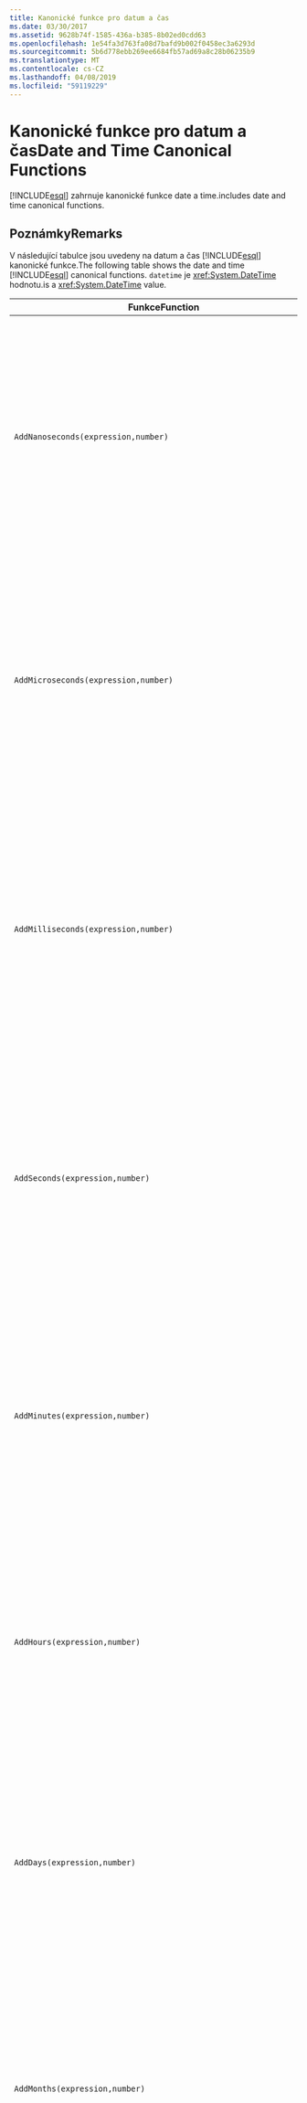 ```yaml
---
title: Kanonické funkce pro datum a čas
ms.date: 03/30/2017
ms.assetid: 9628b74f-1585-436a-b385-8b02ed0cdd63
ms.openlocfilehash: 1e54fa3d763fa08d7bafd9b002f0458ec3a6293d
ms.sourcegitcommit: 5b6d778ebb269ee6684fb57ad69a8c28b06235b9
ms.translationtype: MT
ms.contentlocale: cs-CZ
ms.lasthandoff: 04/08/2019
ms.locfileid: "59119229"
---
```

# <a name="date-and-time-canonical-functions"></a><span data-ttu-id="229ef-102">Kanonické funkce pro datum a čas</span><span class="sxs-lookup"><span data-stu-id="229ef-102">Date and Time Canonical Functions</span></span>
[!INCLUDE[esql](../../../../../../includes/esql-md.md)] <span data-ttu-id="229ef-103">zahrnuje kanonické funkce date a time.</span><span class="sxs-lookup"><span data-stu-id="229ef-103">includes date and time canonical functions.</span></span>  
  
## <a name="remarks"></a><span data-ttu-id="229ef-104">Poznámky</span><span class="sxs-lookup"><span data-stu-id="229ef-104">Remarks</span></span>  
 <span data-ttu-id="229ef-105">V následující tabulce jsou uvedeny na datum a čas [!INCLUDE[esql](../../../../../../includes/esql-md.md)] kanonické funkce.</span><span class="sxs-lookup"><span data-stu-id="229ef-105">The following table shows the date and time [!INCLUDE[esql](../../../../../../includes/esql-md.md)] canonical functions.</span></span> `datetime` <span data-ttu-id="229ef-106">je <xref:System.DateTime> hodnotu.</span><span class="sxs-lookup"><span data-stu-id="229ef-106">is a <xref:System.DateTime> value.</span></span>  
  
|<span data-ttu-id="229ef-107">Funkce</span><span class="sxs-lookup"><span data-stu-id="229ef-107">Function</span></span>|<span data-ttu-id="229ef-108">Popis</span><span class="sxs-lookup"><span data-stu-id="229ef-108">Description</span></span>|  
|--------------|-----------------|  
|`AddNanoseconds(expression,number)`|<span data-ttu-id="229ef-109">Přidá zadaný `number` z nanosekundách k `expression`.</span><span class="sxs-lookup"><span data-stu-id="229ef-109">Adds the specified `number` of nanoseconds to the `expression`.</span></span><br /><br /> **<span data-ttu-id="229ef-110">Arguments</span><span class="sxs-lookup"><span data-stu-id="229ef-110">Arguments</span></span>**<br /><br /> `expression`<span data-ttu-id="229ef-111">: `DateTime`, `DateTimeOffset`, nebo `Time`.</span><span class="sxs-lookup"><span data-stu-id="229ef-111">: `DateTime`, `DateTimeOffset`, or `Time`.</span></span><br /><br /> `number`<span data-ttu-id="229ef-112">: `Int32`.</span><span class="sxs-lookup"><span data-stu-id="229ef-112">: `Int32`.</span></span><br /><br /> **<span data-ttu-id="229ef-113">Návratová hodnota</span><span class="sxs-lookup"><span data-stu-id="229ef-113">Return Value</span></span>**<br /><br /> <span data-ttu-id="229ef-114">Typ `expression`.</span><span class="sxs-lookup"><span data-stu-id="229ef-114">The type of `expression`.</span></span>|  
|`AddMicroseconds(expression,number)`|<span data-ttu-id="229ef-115">Přidá zadaný `number` z mikrosekundách k `expression`.</span><span class="sxs-lookup"><span data-stu-id="229ef-115">Adds the specified `number` of microseconds to the `expression`.</span></span><br /><br /> **<span data-ttu-id="229ef-116">Arguments</span><span class="sxs-lookup"><span data-stu-id="229ef-116">Arguments</span></span>**<br /><br /> `expression`<span data-ttu-id="229ef-117">: `DateTime`, `DateTimeOffset`, nebo `Time`.</span><span class="sxs-lookup"><span data-stu-id="229ef-117">: `DateTime`, `DateTimeOffset`, or `Time`.</span></span><br /><br /> `number`<span data-ttu-id="229ef-118">: `Int32`.</span><span class="sxs-lookup"><span data-stu-id="229ef-118">: `Int32`.</span></span><br /><br /> **<span data-ttu-id="229ef-119">Návratová hodnota</span><span class="sxs-lookup"><span data-stu-id="229ef-119">Return Value</span></span>**<br /><br /> <span data-ttu-id="229ef-120">Typ `expression`.</span><span class="sxs-lookup"><span data-stu-id="229ef-120">The type of `expression`.</span></span>|  
|`AddMilliseconds(expression,number)`|<span data-ttu-id="229ef-121">Přidá zadaný `number` časový interval v milisekundách `expression`.</span><span class="sxs-lookup"><span data-stu-id="229ef-121">Adds the specified `number` of milliseconds to the `expression`.</span></span><br /><br /> **<span data-ttu-id="229ef-122">Arguments</span><span class="sxs-lookup"><span data-stu-id="229ef-122">Arguments</span></span>**<br /><br /> `expression`<span data-ttu-id="229ef-123">: `DateTime`, `DateTimeOffset`, nebo `Time`.</span><span class="sxs-lookup"><span data-stu-id="229ef-123">: `DateTime`, `DateTimeOffset`, or `Time`.</span></span><br /><br /> `number`<span data-ttu-id="229ef-124">: `Int32`.</span><span class="sxs-lookup"><span data-stu-id="229ef-124">: `Int32`.</span></span><br /><br /> **<span data-ttu-id="229ef-125">Návratová hodnota</span><span class="sxs-lookup"><span data-stu-id="229ef-125">Return Value</span></span>**<br /><br /> <span data-ttu-id="229ef-126">Typ `expression`.</span><span class="sxs-lookup"><span data-stu-id="229ef-126">The type of `expression`.</span></span>|  
|`AddSeconds(expression,number)`|<span data-ttu-id="229ef-127">Přidá zadaný `number` sady sekund `expression`.</span><span class="sxs-lookup"><span data-stu-id="229ef-127">Adds the specified `number` of seconds to the `expression`.</span></span><br /><br /> **<span data-ttu-id="229ef-128">Arguments</span><span class="sxs-lookup"><span data-stu-id="229ef-128">Arguments</span></span>**<br /><br /> `expression`<span data-ttu-id="229ef-129">: `DateTime`, `DateTimeOffset`, nebo `Time`.</span><span class="sxs-lookup"><span data-stu-id="229ef-129">: `DateTime`, `DateTimeOffset`, or `Time`.</span></span><br /><br /> `number`<span data-ttu-id="229ef-130">: `Int32`.</span><span class="sxs-lookup"><span data-stu-id="229ef-130">: `Int32`.</span></span><br /><br /> **<span data-ttu-id="229ef-131">Návratová hodnota</span><span class="sxs-lookup"><span data-stu-id="229ef-131">Return Value</span></span>**<br /><br /> <span data-ttu-id="229ef-132">Typ `expression`.</span><span class="sxs-lookup"><span data-stu-id="229ef-132">The type of `expression`.</span></span>|  
|`AddMinutes(expression,number)`|<span data-ttu-id="229ef-133">Přidá zadaný `number` minut `expression`.</span><span class="sxs-lookup"><span data-stu-id="229ef-133">Adds the specified `number` of minutes to the `expression`.</span></span><br /><br /> **<span data-ttu-id="229ef-134">Arguments</span><span class="sxs-lookup"><span data-stu-id="229ef-134">Arguments</span></span>**<br /><br /> `expression`<span data-ttu-id="229ef-135">: `DateTime`, `DateTimeOffset`, nebo `Time`.</span><span class="sxs-lookup"><span data-stu-id="229ef-135">: `DateTime`, `DateTimeOffset`, or `Time`.</span></span><br /><br /> `number`<span data-ttu-id="229ef-136">: `Int32`.</span><span class="sxs-lookup"><span data-stu-id="229ef-136">: `Int32`.</span></span><br /><br /> **<span data-ttu-id="229ef-137">Návratová hodnota</span><span class="sxs-lookup"><span data-stu-id="229ef-137">Return Value</span></span>**<br /><br /> <span data-ttu-id="229ef-138">Typ `expression`.</span><span class="sxs-lookup"><span data-stu-id="229ef-138">The type of `expression`.</span></span>|  
|`AddHours(expression,number)`|<span data-ttu-id="229ef-139">Přidá zadaný `number` hodin `expression`.</span><span class="sxs-lookup"><span data-stu-id="229ef-139">Adds the specified `number` of hours to the `expression`.</span></span><br /><br /> **<span data-ttu-id="229ef-140">Arguments</span><span class="sxs-lookup"><span data-stu-id="229ef-140">Arguments</span></span>**<br /><br /> `expression`<span data-ttu-id="229ef-141">: `DateTime`, `DateTimeOffset`, nebo `Time`.</span><span class="sxs-lookup"><span data-stu-id="229ef-141">: `DateTime`, `DateTimeOffset`, or `Time`.</span></span><br /><br /> `number`<span data-ttu-id="229ef-142">: `Int32`.</span><span class="sxs-lookup"><span data-stu-id="229ef-142">: `Int32`.</span></span><br /><br /> **<span data-ttu-id="229ef-143">Návratová hodnota</span><span class="sxs-lookup"><span data-stu-id="229ef-143">Return Value</span></span>**<br /><br /> <span data-ttu-id="229ef-144">Typ `expression`.</span><span class="sxs-lookup"><span data-stu-id="229ef-144">The type of `expression`.</span></span>|  
|`AddDays(expression,number)`|<span data-ttu-id="229ef-145">Přidá zadaný `number` dnů `expression`.</span><span class="sxs-lookup"><span data-stu-id="229ef-145">Adds the specified `number` of days to the `expression`.</span></span><br /><br /> **<span data-ttu-id="229ef-146">Arguments</span><span class="sxs-lookup"><span data-stu-id="229ef-146">Arguments</span></span>**<br /><br /> `expression`<span data-ttu-id="229ef-147">: `DateTime` nebo `DateTimeOffset`.</span><span class="sxs-lookup"><span data-stu-id="229ef-147">: `DateTime` or `DateTimeOffset`.</span></span><br /><br /> `number`<span data-ttu-id="229ef-148">: `Int32`.</span><span class="sxs-lookup"><span data-stu-id="229ef-148">: `Int32`.</span></span><br /><br /> **<span data-ttu-id="229ef-149">Návratová hodnota</span><span class="sxs-lookup"><span data-stu-id="229ef-149">Return Value</span></span>**<br /><br /> <span data-ttu-id="229ef-150">Typ `expression`.</span><span class="sxs-lookup"><span data-stu-id="229ef-150">The type of `expression`.</span></span>|  
|`AddMonths(expression,number)`|<span data-ttu-id="229ef-151">Přidá zadaný `number` měsíců `expression`.</span><span class="sxs-lookup"><span data-stu-id="229ef-151">Adds the specified `number` of months to the `expression`.</span></span><br /><br /> **<span data-ttu-id="229ef-152">Arguments</span><span class="sxs-lookup"><span data-stu-id="229ef-152">Arguments</span></span>**<br /><br /> `expression`<span data-ttu-id="229ef-153">: `DateTime` nebo `DateTimeOffset`.</span><span class="sxs-lookup"><span data-stu-id="229ef-153">: `DateTime` or `DateTimeOffset`.</span></span><br /><br /> `number`<span data-ttu-id="229ef-154">: `Int32`.</span><span class="sxs-lookup"><span data-stu-id="229ef-154">: `Int32`.</span></span><br /><br /> **<span data-ttu-id="229ef-155">Návratová hodnota</span><span class="sxs-lookup"><span data-stu-id="229ef-155">Return Value</span></span>**<br /><br /> <span data-ttu-id="229ef-156">Typ `expression`.</span><span class="sxs-lookup"><span data-stu-id="229ef-156">The type of `expression`.</span></span>|  
|`AddYears(expression,number)`|<span data-ttu-id="229ef-157">Přidá zadaný `number` let `expression`.</span><span class="sxs-lookup"><span data-stu-id="229ef-157">Adds the specified `number` of years to the `expression`.</span></span><br /><br /> **<span data-ttu-id="229ef-158">Arguments</span><span class="sxs-lookup"><span data-stu-id="229ef-158">Arguments</span></span>**<br /><br /> `expression`<span data-ttu-id="229ef-159">: `DateTime` nebo `DateTimeOffset`.</span><span class="sxs-lookup"><span data-stu-id="229ef-159">: `DateTime` or `DateTimeOffset`.</span></span><br /><br /> `number`<span data-ttu-id="229ef-160">: `Int32`.</span><span class="sxs-lookup"><span data-stu-id="229ef-160">: `Int32`.</span></span><br /><br /> **<span data-ttu-id="229ef-161">Návratová hodnota</span><span class="sxs-lookup"><span data-stu-id="229ef-161">Return Value</span></span>**<br /><br /> <span data-ttu-id="229ef-162">Typ `expression`.</span><span class="sxs-lookup"><span data-stu-id="229ef-162">The type of `expression`.</span></span>|  
|`CreateDateTime(year,month,day,hour,minute,second)`|<span data-ttu-id="229ef-163">Vrátí nový `DateTime` hodnotu jako aktuální datum a čas serveru v časovém pásmu serveru.</span><span class="sxs-lookup"><span data-stu-id="229ef-163">Returns a new `DateTime` value as the current date and time of the server in the server's time zone.</span></span><br /><br /> **<span data-ttu-id="229ef-164">Arguments</span><span class="sxs-lookup"><span data-stu-id="229ef-164">Arguments</span></span>**<br /><br /> `year`<span data-ttu-id="229ef-165">, `month`, `day`, `hour`, `minute`: `Int16` a `Int32`.</span><span class="sxs-lookup"><span data-stu-id="229ef-165">, `month`, `day`, `hour`, `minute`: `Int16` and `Int32`.</span></span><br /><br /> `second`<span data-ttu-id="229ef-166">: `Double`.</span><span class="sxs-lookup"><span data-stu-id="229ef-166">: `Double`.</span></span><br /><br /> **<span data-ttu-id="229ef-167">Návratová hodnota</span><span class="sxs-lookup"><span data-stu-id="229ef-167">Return Value</span></span>**<br /><br /> <span data-ttu-id="229ef-168">A `DateTime`.</span><span class="sxs-lookup"><span data-stu-id="229ef-168">A `DateTime`.</span></span>|  
|`CreateDateTimeOffset(year,month,day,hour,minute,second,tzoffset)`|<span data-ttu-id="229ef-169">Vrátí nový `DateTimeOffset` hodnotu jako aktuální datum a čas serveru vzhledem k koordinovaný univerzální čas (UTC).</span><span class="sxs-lookup"><span data-stu-id="229ef-169">Returns a new `DateTimeOffset` value as the current date and time of the server relative to the Coordinated Universal Time (UTC).</span></span><br /><br /> **<span data-ttu-id="229ef-170">Arguments</span><span class="sxs-lookup"><span data-stu-id="229ef-170">Arguments</span></span>**<br /><br /> `year`<span data-ttu-id="229ef-171">, `month`, `day`, `hour`, `minute`, `tzoffset`: `Int32`.</span><span class="sxs-lookup"><span data-stu-id="229ef-171">, `month`, `day`, `hour`, `minute`, `tzoffset`: `Int32`.</span></span><br /><br /> `second`<span data-ttu-id="229ef-172">: `Double`.</span><span class="sxs-lookup"><span data-stu-id="229ef-172">: `Double`.</span></span><br /><br /> **<span data-ttu-id="229ef-173">Návratová hodnota</span><span class="sxs-lookup"><span data-stu-id="229ef-173">Return Value</span></span>**<br /><br /> <span data-ttu-id="229ef-174">A `DateTimeOffset`.</span><span class="sxs-lookup"><span data-stu-id="229ef-174">A `DateTimeOffset`.</span></span>|  
|`CreateTime(hour,minute,second)`|<span data-ttu-id="229ef-175">Vrátí nový `Time` hodnotu jako aktuální čas.</span><span class="sxs-lookup"><span data-stu-id="229ef-175">Returns a new `Time` value as the current time.</span></span><br /><br /> **<span data-ttu-id="229ef-176">Arguments</span><span class="sxs-lookup"><span data-stu-id="229ef-176">Arguments</span></span>**<br /><br /> `hour` <span data-ttu-id="229ef-177">a `minute`: `Int32`.</span><span class="sxs-lookup"><span data-stu-id="229ef-177">and `minute`: `Int32`.</span></span><br /><br /> `second`<span data-ttu-id="229ef-178">: `Double`.</span><span class="sxs-lookup"><span data-stu-id="229ef-178">: `Double`.</span></span><br /><br /> **<span data-ttu-id="229ef-179">Návratová hodnota</span><span class="sxs-lookup"><span data-stu-id="229ef-179">Return Value</span></span>**<br /><br /> <span data-ttu-id="229ef-180">A `Time`.</span><span class="sxs-lookup"><span data-stu-id="229ef-180">A `Time`.</span></span>|  
|`CurrentDateTime()`|<span data-ttu-id="229ef-181">Vrátí `DateTime` hodnotu jako aktuální datum a čas serveru v časovém pásmu serveru.</span><span class="sxs-lookup"><span data-stu-id="229ef-181">Returns a `DateTime` value as the current date and time of the server in the server's time zone.</span></span><br /><br /> **<span data-ttu-id="229ef-182">Návratová hodnota</span><span class="sxs-lookup"><span data-stu-id="229ef-182">Return Value</span></span>**<br /><br /> <span data-ttu-id="229ef-183">A `DateTime`.</span><span class="sxs-lookup"><span data-stu-id="229ef-183">A `DateTime`.</span></span>|  
|`CurrentDateTimeOffset()`|<span data-ttu-id="229ef-184">Vrátí aktuální datum, čas a posunu `DateTimeOffset`.</span><span class="sxs-lookup"><span data-stu-id="229ef-184">Returns the current date, time and offset as a `DateTimeOffset`.</span></span><br /><br /> **<span data-ttu-id="229ef-185">Návratová hodnota</span><span class="sxs-lookup"><span data-stu-id="229ef-185">Return Value</span></span>**<br /><br /> <span data-ttu-id="229ef-186">A `DateTimeOffset`.</span><span class="sxs-lookup"><span data-stu-id="229ef-186">A `DateTimeOffset`.</span></span>|  
|`CurrentUtcDateTime()`|<span data-ttu-id="229ef-187">Vrátí <xref:System.DateTime> hodnotu jako aktuální datum a čas v časovém pásmu UTS serveru.</span><span class="sxs-lookup"><span data-stu-id="229ef-187">Returns a <xref:System.DateTime> value as the current date and time of the server in the UTS time zone.</span></span><br /><br /> **<span data-ttu-id="229ef-188">Návratová hodnota</span><span class="sxs-lookup"><span data-stu-id="229ef-188">Return Value</span></span>**<br /><br /> <span data-ttu-id="229ef-189">A `DateTime`.</span><span class="sxs-lookup"><span data-stu-id="229ef-189">A `DateTime`.</span></span>|  
|`Day(expression)`|<span data-ttu-id="229ef-190">Vrátí část pro den z `expression` jako `Int32` od 1 do 31.</span><span class="sxs-lookup"><span data-stu-id="229ef-190">Returns the day portion of `expression` as an `Int32` between 1 and 31.</span></span><br /><br /> **<span data-ttu-id="229ef-191">Arguments</span><span class="sxs-lookup"><span data-stu-id="229ef-191">Arguments</span></span>**<br /><br /> <span data-ttu-id="229ef-192">A `DateTime` a `DateTimeOffset`.</span><span class="sxs-lookup"><span data-stu-id="229ef-192">A `DateTime` and `DateTimeOffset`.</span></span><br /><br /> **<span data-ttu-id="229ef-193">Návratová hodnota</span><span class="sxs-lookup"><span data-stu-id="229ef-193">Return Value</span></span>**<br /><br /> <span data-ttu-id="229ef-194">`Int32`.</span><span class="sxs-lookup"><span data-stu-id="229ef-194">An `Int32`.</span></span><br /><br /> **<span data-ttu-id="229ef-195">Příklad</span><span class="sxs-lookup"><span data-stu-id="229ef-195">Example</span></span>**<br /><br /> `-- The following example returns 12.`<br /><br /> `Day(cast('03/12/1998' as DateTime))`|  
|`DayOfYear(expression)`|<span data-ttu-id="229ef-196">Vrátí část pro den z `expression` jako `Int32` od 1 do 366, kde se 366 vrátí poslední den do přestupného roku.</span><span class="sxs-lookup"><span data-stu-id="229ef-196">Returns the day portion of `expression` as an `Int32` between 1 and 366, where 366 is returned for the last day of a leap year.</span></span><br /><br /> **<span data-ttu-id="229ef-197">Arguments</span><span class="sxs-lookup"><span data-stu-id="229ef-197">Arguments</span></span>**<br /><br /> <span data-ttu-id="229ef-198">A `DateTime` nebo `DateTimeOffset`.</span><span class="sxs-lookup"><span data-stu-id="229ef-198">A `DateTime` or `DateTimeOffset`.</span></span><br /><br /> **<span data-ttu-id="229ef-199">Návratová hodnota</span><span class="sxs-lookup"><span data-stu-id="229ef-199">Return Value</span></span>**<br /><br /> <span data-ttu-id="229ef-200">`Int32`.</span><span class="sxs-lookup"><span data-stu-id="229ef-200">An `Int32`.</span></span>|  
|`DiffNanoseconds(startExpression,endExpression)`|<span data-ttu-id="229ef-201">Vrátí rozdíl v nanosekundách, mezi `startExpression` a `endExpression`.</span><span class="sxs-lookup"><span data-stu-id="229ef-201">Returns the difference, in nanoseconds, between `startExpression` and `endExpression`.</span></span><br /><br /> **<span data-ttu-id="229ef-202">Arguments</span><span class="sxs-lookup"><span data-stu-id="229ef-202">Arguments</span></span>**<br /><br /> `startExpression`<span data-ttu-id="229ef-203">, `endExpression`: `DateTime`, `DateTimeOffset`, nebo `Time`.</span><span class="sxs-lookup"><span data-stu-id="229ef-203">, `endExpression`: `DateTime`, `DateTimeOffset`, or `Time`.</span></span> <span data-ttu-id="229ef-204">**Poznámka:** `startExpression` a `endExpression` musí být stejného typu.</span><span class="sxs-lookup"><span data-stu-id="229ef-204">**Note:**  `startExpression` and `endExpression` must be of the same type.</span></span> <br /><br /> **<span data-ttu-id="229ef-205">Návratová hodnota</span><span class="sxs-lookup"><span data-stu-id="229ef-205">Return Value</span></span>**<br /><br /> <span data-ttu-id="229ef-206">`Int32`.</span><span class="sxs-lookup"><span data-stu-id="229ef-206">An `Int32`.</span></span>|  
|`DiffMilliseconds(startExpression,endExpression)`|<span data-ttu-id="229ef-207">Vrátí rozdíl v milisekundách mezi `startExpression` a `endExpression`.</span><span class="sxs-lookup"><span data-stu-id="229ef-207">Returns the difference, in milliseconds, between `startExpression` and `endExpression`.</span></span><br /><br /> **<span data-ttu-id="229ef-208">Arguments</span><span class="sxs-lookup"><span data-stu-id="229ef-208">Arguments</span></span>**<br /><br /> `startExpression`<span data-ttu-id="229ef-209">, `endExpression`: `DateTime`, `DateTimeOffset`, nebo `Time`.</span><span class="sxs-lookup"><span data-stu-id="229ef-209">, `endExpression`: `DateTime`, `DateTimeOffset`, or `Time`.</span></span> <span data-ttu-id="229ef-210">**Poznámka:** `startExpression` a `endExpression` musí být stejného typu.</span><span class="sxs-lookup"><span data-stu-id="229ef-210">**Note:**  `startExpression` and `endExpression` must be of the same type.</span></span> <br /><br /> **<span data-ttu-id="229ef-211">Návratová hodnota</span><span class="sxs-lookup"><span data-stu-id="229ef-211">Return Value</span></span>**<br /><br /> <span data-ttu-id="229ef-212">`Int32`.</span><span class="sxs-lookup"><span data-stu-id="229ef-212">An `Int32`.</span></span>|  
|`DiffMicroseconds(startExpression,endExpression)`|<span data-ttu-id="229ef-213">Vrátí rozdíl v mikrosekundách, mezi `startExpression` a `endExpression`.</span><span class="sxs-lookup"><span data-stu-id="229ef-213">Returns the difference, in microseconds, between `startExpression` and `endExpression`.</span></span><br /><br /> **<span data-ttu-id="229ef-214">Arguments</span><span class="sxs-lookup"><span data-stu-id="229ef-214">Arguments</span></span>**<br /><br /> `startExpression`<span data-ttu-id="229ef-215">, `endExpression`: `DateTime`, `DateTimeOffset`, nebo `Time`.</span><span class="sxs-lookup"><span data-stu-id="229ef-215">, `endExpression`: `DateTime`, `DateTimeOffset`, or `Time`.</span></span> <span data-ttu-id="229ef-216">**Poznámka:** `startExpression` a `endExpression` musí být stejného typu.</span><span class="sxs-lookup"><span data-stu-id="229ef-216">**Note:**  `startExpression` and `endExpression` must be of the same type.</span></span> <br /><br /> **<span data-ttu-id="229ef-217">Návratová hodnota</span><span class="sxs-lookup"><span data-stu-id="229ef-217">Return Value</span></span>**<br /><br /> <span data-ttu-id="229ef-218">`Int32`.</span><span class="sxs-lookup"><span data-stu-id="229ef-218">An `Int32`.</span></span>|  
|`DiffSeconds(startExpression,endExpression)`|<span data-ttu-id="229ef-219">Vrátí rozdíl v sekundách mezi `startExpression` a `endExpression`.</span><span class="sxs-lookup"><span data-stu-id="229ef-219">Returns the difference, in seconds, between `startExpression` and `endExpression`.</span></span><br /><br /> **<span data-ttu-id="229ef-220">Arguments</span><span class="sxs-lookup"><span data-stu-id="229ef-220">Arguments</span></span>**<br /><br /> `startExpression`<span data-ttu-id="229ef-221">, `endExpression`: `DateTime`, `DateTimeOffset`, nebo `Time`.</span><span class="sxs-lookup"><span data-stu-id="229ef-221">, `endExpression`: `DateTime`, `DateTimeOffset`, or `Time`.</span></span> <span data-ttu-id="229ef-222">**Poznámka:** `startExpression` a `endExpression` musí být stejného typu.</span><span class="sxs-lookup"><span data-stu-id="229ef-222">**Note:**  `startExpression` and `endExpression` must be of the same type.</span></span> <br /><br /> **<span data-ttu-id="229ef-223">Návratová hodnota</span><span class="sxs-lookup"><span data-stu-id="229ef-223">Return Value</span></span>**<br /><br /> <span data-ttu-id="229ef-224">`Int32`.</span><span class="sxs-lookup"><span data-stu-id="229ef-224">An `Int32`.</span></span>|  
|`DiffMinutes(startExpression,endExpression)`|<span data-ttu-id="229ef-225">Vrátí rozdíl v řádech minut, mezi `startExpression` a `endExpression`.</span><span class="sxs-lookup"><span data-stu-id="229ef-225">Returns the difference, in minutes, between `startExpression` and `endExpression`.</span></span><br /><br /> **<span data-ttu-id="229ef-226">Arguments</span><span class="sxs-lookup"><span data-stu-id="229ef-226">Arguments</span></span>**<br /><br /> `startExpression`<span data-ttu-id="229ef-227">, `endExpression`: `DateTime`, `DateTimeOffset`, nebo `Time`.</span><span class="sxs-lookup"><span data-stu-id="229ef-227">, `endExpression`: `DateTime`, `DateTimeOffset`, or `Time`.</span></span> <span data-ttu-id="229ef-228">**Poznámka:** `startExpression` a `endExpression` musí být stejného typu.</span><span class="sxs-lookup"><span data-stu-id="229ef-228">**Note:**  `startExpression` and `endExpression` must be of the same type.</span></span> <br /><br /> **<span data-ttu-id="229ef-229">Návratová hodnota</span><span class="sxs-lookup"><span data-stu-id="229ef-229">Return Value</span></span>**<br /><br /> <span data-ttu-id="229ef-230">`Int32`.</span><span class="sxs-lookup"><span data-stu-id="229ef-230">An `Int32`.</span></span>|  
|`DiffHours(startExpression,endExpression)`|<span data-ttu-id="229ef-231">Vrátí rozdíl v hodinách mezi `startExpression` a `endExpression`.</span><span class="sxs-lookup"><span data-stu-id="229ef-231">Returns the difference, in hours, between `startExpression` and `endExpression`.</span></span><br /><br /> **<span data-ttu-id="229ef-232">Arguments</span><span class="sxs-lookup"><span data-stu-id="229ef-232">Arguments</span></span>**<br /><br /> `startExpression`<span data-ttu-id="229ef-233">, `endExpression`: `DateTime`, `DateTimeOffset`, nebo `Time`.</span><span class="sxs-lookup"><span data-stu-id="229ef-233">, `endExpression`: `DateTime`, `DateTimeOffset`, or `Time`.</span></span> <span data-ttu-id="229ef-234">**Poznámka:** `startExpression` a `endExpression` musí být stejného typu.</span><span class="sxs-lookup"><span data-stu-id="229ef-234">**Note:**  `startExpression` and `endExpression` must be of the same type.</span></span> <br /><br /> **<span data-ttu-id="229ef-235">Návratová hodnota</span><span class="sxs-lookup"><span data-stu-id="229ef-235">Return Value</span></span>**<br /><br /> <span data-ttu-id="229ef-236">`Int32`.</span><span class="sxs-lookup"><span data-stu-id="229ef-236">An `Int32`.</span></span>|  
|`DiffDays(startExpression,endExpression)`|<span data-ttu-id="229ef-237">Vrátí rozdíl ve dnech mezi `startExpression` a `endExpression`.</span><span class="sxs-lookup"><span data-stu-id="229ef-237">Returns the difference, in days, between `startExpression` and `endExpression`.</span></span><br /><br /> **<span data-ttu-id="229ef-238">Arguments</span><span class="sxs-lookup"><span data-stu-id="229ef-238">Arguments</span></span>**<br /><br /> `startExpression`<span data-ttu-id="229ef-239">, `endExpression`: `DateTime` nebo `DateTimeOffset`.</span><span class="sxs-lookup"><span data-stu-id="229ef-239">, `endExpression`: `DateTime` or `DateTimeOffset`.</span></span> <span data-ttu-id="229ef-240">**Poznámka:** `startExpression` a `endExpression` musí být stejného typu.</span><span class="sxs-lookup"><span data-stu-id="229ef-240">**Note:**  `startExpression` and `endExpression` must be of the same type.</span></span> <br /><br /> **<span data-ttu-id="229ef-241">Návratová hodnota</span><span class="sxs-lookup"><span data-stu-id="229ef-241">Return Value</span></span>**<br /><br /> <span data-ttu-id="229ef-242">`Int32`.</span><span class="sxs-lookup"><span data-stu-id="229ef-242">An `Int32`.</span></span>|  
|`DiffMonths(startExpression,endExpression)`|<span data-ttu-id="229ef-243">Vrátí rozdíl v měsících, mezi `startExpression` a `endExpression`.</span><span class="sxs-lookup"><span data-stu-id="229ef-243">Returns the difference, in months, between `startExpression` and `endExpression`.</span></span><br /><br /> **<span data-ttu-id="229ef-244">Arguments</span><span class="sxs-lookup"><span data-stu-id="229ef-244">Arguments</span></span>**<br /><br /> `startExpression`<span data-ttu-id="229ef-245">, `endExpression`: `DateTime` nebo `DateTimeOffset`.</span><span class="sxs-lookup"><span data-stu-id="229ef-245">, `endExpression`: `DateTime` or `DateTimeOffset`.</span></span> <span data-ttu-id="229ef-246">**Poznámka:** `startExpression` a `endExpression` musí být stejného typu.</span><span class="sxs-lookup"><span data-stu-id="229ef-246">**Note:**  `startExpression` and `endExpression` must be of the same type.</span></span> <br /><br /> **<span data-ttu-id="229ef-247">Návratová hodnota</span><span class="sxs-lookup"><span data-stu-id="229ef-247">Return Value</span></span>**<br /><br /> <span data-ttu-id="229ef-248">`Int32`.</span><span class="sxs-lookup"><span data-stu-id="229ef-248">An `Int32`.</span></span>|  
|`DiffYears(startExpression,endExpression)`|<span data-ttu-id="229ef-249">Vrátí rozdíl v letech, mezi `startExpression` a `endExpression`.</span><span class="sxs-lookup"><span data-stu-id="229ef-249">Returns the difference, in years, between `startExpression` and `endExpression`.</span></span><br /><br /> **<span data-ttu-id="229ef-250">Arguments</span><span class="sxs-lookup"><span data-stu-id="229ef-250">Arguments</span></span>**<br /><br /> `startExpression`<span data-ttu-id="229ef-251">, `endExpression`: `DateTime` nebo `DateTimeOffset`.</span><span class="sxs-lookup"><span data-stu-id="229ef-251">, `endExpression`: `DateTime` or `DateTimeOffset`.</span></span> <span data-ttu-id="229ef-252">**Poznámka:** `startExpression` a `endExpression` musí být stejného typu.</span><span class="sxs-lookup"><span data-stu-id="229ef-252">**Note:**  `startExpression` and `endExpression` must be of the same type.</span></span> <br /><br /> **<span data-ttu-id="229ef-253">Návratová hodnota</span><span class="sxs-lookup"><span data-stu-id="229ef-253">Return Value</span></span>**<br /><br /> <span data-ttu-id="229ef-254">`Int32`.</span><span class="sxs-lookup"><span data-stu-id="229ef-254">An `Int32`.</span></span>|  
|`GetTotalOffsetMinutes(datetimeoffset)`|<span data-ttu-id="229ef-255">Vrátí počet minut, který `datetimeoffset` posun od GMT.</span><span class="sxs-lookup"><span data-stu-id="229ef-255">Returns the number of minutes that the `datetimeoffset` is offset from GMT.</span></span> <span data-ttu-id="229ef-256">Obvykle se jedná mezi +780 a-780 (+ nebo - 13 hodin).</span><span class="sxs-lookup"><span data-stu-id="229ef-256">This is generally between +780 and -780 (+ or - 13 hrs).</span></span> <span data-ttu-id="229ef-257">**Poznámka:**  Tato funkce je podporována pouze v systému SQL Server 2008.</span><span class="sxs-lookup"><span data-stu-id="229ef-257">**Note:**  This function is supported in SQL Server 2008 only.</span></span> <br /><br /> **<span data-ttu-id="229ef-258">Arguments</span><span class="sxs-lookup"><span data-stu-id="229ef-258">Arguments</span></span>**<br /><br /> <span data-ttu-id="229ef-259">A `DateTimeOffset`.</span><span class="sxs-lookup"><span data-stu-id="229ef-259">A `DateTimeOffset`.</span></span><br /><br /> **<span data-ttu-id="229ef-260">Návratová hodnota</span><span class="sxs-lookup"><span data-stu-id="229ef-260">Return Value</span></span>**<br /><br /> <span data-ttu-id="229ef-261">`Int32`.</span><span class="sxs-lookup"><span data-stu-id="229ef-261">An `Int32`.</span></span>|  
|`Hour(expression)`|<span data-ttu-id="229ef-262">Vrátí hodinu část `expression` jako `Int32` mezi 0 a 23.</span><span class="sxs-lookup"><span data-stu-id="229ef-262">Returns the hour portion of `expression` as an `Int32` between 0 and 23.</span></span><br /><br /> **<span data-ttu-id="229ef-263">Arguments</span><span class="sxs-lookup"><span data-stu-id="229ef-263">Arguments</span></span>**<br /><br /> <span data-ttu-id="229ef-264">A `DateTime, Time` a `DateTimeOffset`.</span><span class="sxs-lookup"><span data-stu-id="229ef-264">A `DateTime, Time` and `DateTimeOffset`.</span></span><br /><br /> **<span data-ttu-id="229ef-265">Příklad</span><span class="sxs-lookup"><span data-stu-id="229ef-265">Example</span></span>**<br /><br /> `-- The following example returns 22.`<br /><br /> `Hour(cast('22:35:5' as DateTime))`|  
|`Millisecond(expression)`|<span data-ttu-id="229ef-266">Vrátí část milisekund `expression` jako `Int32` rozsahu od 0 do 999.</span><span class="sxs-lookup"><span data-stu-id="229ef-266">Returns the milliseconds portion of `expression` as an `Int32` between 0 and 999.</span></span><br /><br /> **<span data-ttu-id="229ef-267">Arguments</span><span class="sxs-lookup"><span data-stu-id="229ef-267">Arguments</span></span>**<br /><br /> <span data-ttu-id="229ef-268">A `DateTime, Time` a `DateTimeOffset`.</span><span class="sxs-lookup"><span data-stu-id="229ef-268">A `DateTime, Time` and `DateTimeOffset`.</span></span><br /><br /> **<span data-ttu-id="229ef-269">Návratová hodnota</span><span class="sxs-lookup"><span data-stu-id="229ef-269">Return Value</span></span>**<br /><br /> <span data-ttu-id="229ef-270">`Int32`.</span><span class="sxs-lookup"><span data-stu-id="229ef-270">An `Int32`.</span></span>|  
|`Minute(expression)`|<span data-ttu-id="229ef-271">Vrátí část pro minuty z `expression` jako `Int32` mezi 0 a 59.</span><span class="sxs-lookup"><span data-stu-id="229ef-271">Returns the minute portion of `expression` as an `Int32` between 0 and 59.</span></span><br /><br /> **<span data-ttu-id="229ef-272">Arguments</span><span class="sxs-lookup"><span data-stu-id="229ef-272">Arguments</span></span>**<br /><br /> <span data-ttu-id="229ef-273">A `DateTime, Time` nebo `DateTimeOffset`.</span><span class="sxs-lookup"><span data-stu-id="229ef-273">A `DateTime, Time` or `DateTimeOffset`.</span></span><br /><br /> **<span data-ttu-id="229ef-274">Návratová hodnota</span><span class="sxs-lookup"><span data-stu-id="229ef-274">Return Value</span></span>**<br /><br /> <span data-ttu-id="229ef-275">`Int32`.</span><span class="sxs-lookup"><span data-stu-id="229ef-275">An `Int32`.</span></span><br /><br /> **<span data-ttu-id="229ef-276">Příklad</span><span class="sxs-lookup"><span data-stu-id="229ef-276">Example</span></span>**<br /><br /> `-- The following example returns 35`<br /><br /> `Minute(cast('22:35:5' as DateTime))`|  
|`Month(expression)`|<span data-ttu-id="229ef-277">Vrátí část pro měsíc z `expression` jako `Int32` od 1 do 12.</span><span class="sxs-lookup"><span data-stu-id="229ef-277">Returns the month portion of `expression` as an `Int32` between 1 and 12.</span></span><br /><br /> **<span data-ttu-id="229ef-278">Arguments</span><span class="sxs-lookup"><span data-stu-id="229ef-278">Arguments</span></span>**<br /><br /> <span data-ttu-id="229ef-279">A `DateTime` nebo `DateTimeOffset`.</span><span class="sxs-lookup"><span data-stu-id="229ef-279">A `DateTime` or `DateTimeOffset`.</span></span><br /><br /> **<span data-ttu-id="229ef-280">Návratová hodnota</span><span class="sxs-lookup"><span data-stu-id="229ef-280">Return Value</span></span>**<br /><br /> <span data-ttu-id="229ef-281">`Int32`.</span><span class="sxs-lookup"><span data-stu-id="229ef-281">An `Int32`.</span></span><br /><br /> **<span data-ttu-id="229ef-282">Příklad</span><span class="sxs-lookup"><span data-stu-id="229ef-282">Example</span></span>**<br /><br /> `-- The following example returns 3.`<br /><br /> `Month(cast('03/12/1998' as DateTime))`|  
|`Second(expression)`|<span data-ttu-id="229ef-283">Vrátí počet sekund část `expression` jako `Int32` mezi 0 a 59.</span><span class="sxs-lookup"><span data-stu-id="229ef-283">Returns the seconds portion of `expression` as an `Int32` between 0 and 59.</span></span><br /><br /> **<span data-ttu-id="229ef-284">Arguments</span><span class="sxs-lookup"><span data-stu-id="229ef-284">Arguments</span></span>**<br /><br /> <span data-ttu-id="229ef-285">A `DateTime, Time` a `DateTimeOffset`.</span><span class="sxs-lookup"><span data-stu-id="229ef-285">A `DateTime, Time` and `DateTimeOffset`.</span></span><br /><br /> **<span data-ttu-id="229ef-286">Návratová hodnota</span><span class="sxs-lookup"><span data-stu-id="229ef-286">Return Value</span></span>**<br /><br /> <span data-ttu-id="229ef-287">`Int32`.</span><span class="sxs-lookup"><span data-stu-id="229ef-287">An `Int32`.</span></span><br /><br /> **<span data-ttu-id="229ef-288">Příklad</span><span class="sxs-lookup"><span data-stu-id="229ef-288">Example</span></span>**<br /><br /> `-- The following example returns 5`<br /><br /> `Second(cast('22:35:5' as DateTime))`|  
|`TruncateTime(expression)`|<span data-ttu-id="229ef-289">Vrátí `expression`, s hodnotami času zkrácen.</span><span class="sxs-lookup"><span data-stu-id="229ef-289">Returns the `expression`, with the time values truncated.</span></span><br /><br /> **<span data-ttu-id="229ef-290">Arguments</span><span class="sxs-lookup"><span data-stu-id="229ef-290">Arguments</span></span>**<br /><br /> <span data-ttu-id="229ef-291">A `DateTime` nebo `DateTimeOffset`.</span><span class="sxs-lookup"><span data-stu-id="229ef-291">A `DateTime` or `DateTimeOffset`.</span></span><br /><br /> **<span data-ttu-id="229ef-292">Návratová hodnota</span><span class="sxs-lookup"><span data-stu-id="229ef-292">Return Value</span></span>**<br /><br /> <span data-ttu-id="229ef-293">Typ `expression`.</span><span class="sxs-lookup"><span data-stu-id="229ef-293">The type of `expression`.</span></span>|  
|`Year(expression)`|<span data-ttu-id="229ef-294">Vrátí část roku `expression` jako `Int32` `YYYY`.</span><span class="sxs-lookup"><span data-stu-id="229ef-294">Returns the year portion of `expression` as an `Int32` `YYYY`.</span></span><br /><br /> **<span data-ttu-id="229ef-295">Arguments</span><span class="sxs-lookup"><span data-stu-id="229ef-295">Arguments</span></span>**<br /><br /> <span data-ttu-id="229ef-296">A `DateTime` a `DateTimeOffset`.</span><span class="sxs-lookup"><span data-stu-id="229ef-296">A `DateTime` and `DateTimeOffset`.</span></span><br /><br /> **<span data-ttu-id="229ef-297">Návratová hodnota</span><span class="sxs-lookup"><span data-stu-id="229ef-297">Return Value</span></span>**<br /><br /> <span data-ttu-id="229ef-298">`Int32`.</span><span class="sxs-lookup"><span data-stu-id="229ef-298">An `Int32`.</span></span><br /><br /> **<span data-ttu-id="229ef-299">Příklad</span><span class="sxs-lookup"><span data-stu-id="229ef-299">Example</span></span>**<br /><br /> `-- The following example returns 1998.`<br /><br /> `Year(cast('03/12/1998' as DateTime))`|  
  
 <span data-ttu-id="229ef-300">Tyto funkce vrátí `null` Pokud tento parametr zadaný `null` vstupu.</span><span class="sxs-lookup"><span data-stu-id="229ef-300">These functions will return `null` if given `null` input.</span></span>  
  
 <span data-ttu-id="229ef-301">Ekvivalentní funkce je k dispozici ve zprostředkovateli spravovaného klienta Microsoft SQL.</span><span class="sxs-lookup"><span data-stu-id="229ef-301">Equivalent functionality is available in the Microsoft SQL Client Managed Provider.</span></span> <span data-ttu-id="229ef-302">Další informace najdete v tématu [SqlClient pro funkce Entity Framework](../../../../../../docs/framework/data/adonet/ef/sqlclient-for-ef-functions.md).</span><span class="sxs-lookup"><span data-stu-id="229ef-302">For more information, see [SqlClient for Entity Framework Functions](../../../../../../docs/framework/data/adonet/ef/sqlclient-for-ef-functions.md).</span></span>  
  
## <a name="see-also"></a><span data-ttu-id="229ef-303">Viz také:</span><span class="sxs-lookup"><span data-stu-id="229ef-303">See also</span></span>

- [<span data-ttu-id="229ef-304">Kanonické funkce</span><span class="sxs-lookup"><span data-stu-id="229ef-304">Canonical Functions</span></span>](../../../../../../docs/framework/data/adonet/ef/language-reference/canonical-functions.md)
